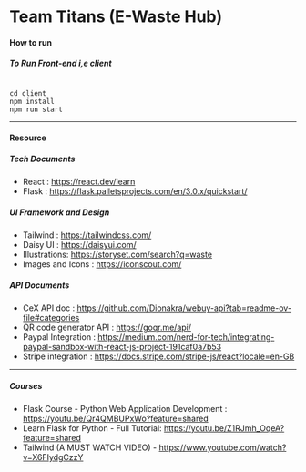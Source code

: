 # Team Titans (E-Waste Hub)

#### How to run

##### To Run Front-end i,e client

```

cd client
npm install
npm run start

```

---

#### Resource

##### Tech Documents

- React : https://react.dev/learn
- Flask : https://flask.palletsprojects.com/en/3.0.x/quickstart/

##### UI Framework and Design

- Tailwind : https://tailwindcss.com/
- Daisy UI : https://daisyui.com/
- Illustrations: https://storyset.com/search?q=waste
- Images and Icons : https://iconscout.com/

##### API Documents

- CeX API doc : https://github.com/Dionakra/webuy-api?tab=readme-ov-file#categories
- QR code generator API : https://goqr.me/api/
- Paypal Integration : https://medium.com/nerd-for-tech/integrating-paypal-sandbox-with-react-js-project-191caf0a7b53
- Stripe integration : https://docs.stripe.com/stripe-js/react?locale=en-GB

---

##### Courses

- Flask Course - Python Web Application Development : https://youtu.be/Qr4QMBUPxWo?feature=shared
- Learn Flask for Python - Full Tutorial: https://youtu.be/Z1RJmh_OqeA?feature=shared
- Tailwind (A MUST WATCH VIDEO) - https://www.youtube.com/watch?v=X6FIydgCzzY
